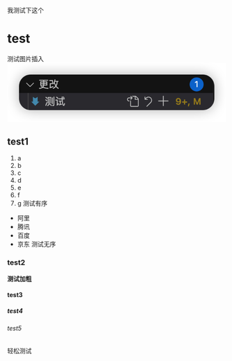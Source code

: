 我测试下这个

# test
测试图片插入
![Alt text](image.png)
## test1

1. a 
2. b
3. c
4. d
5. e
6. f
7. g
测试有序
 * 阿里
 * 腾讯
 * 百度
 * 京东
测试无序

### test2
**测试加粗**

#### test3
##### test4
###### test5
轻松测试